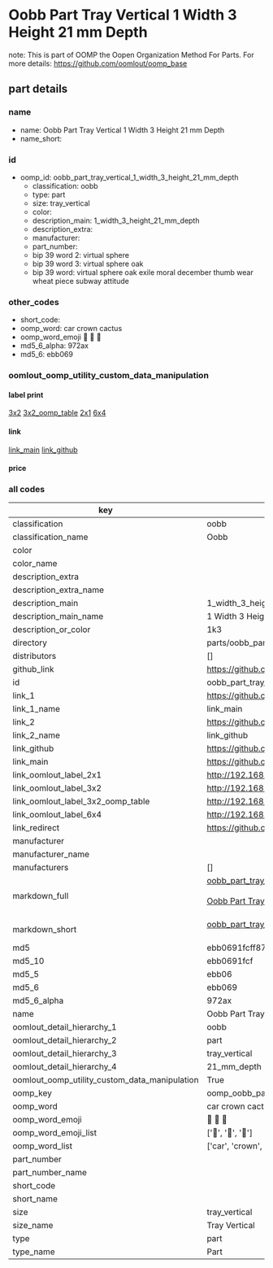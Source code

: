 # Oobb Part Tray Vertical 1 Width 3 Height 21 mm Depth  

note: This is part of OOMP the Oopen Organization Method For Parts. For more details: https://github.com/oomlout/oomp_base

##  part details
  







### name
* name: Oobb Part Tray Vertical 1 Width 3 Height 21 mm Depth
* name_short: 
### id
* oomp_id: oobb_part_tray_vertical_1_width_3_height_21_mm_depth
  * classification: oobb
  * type: part
  * size: tray_vertical
  * color: 
  * description_main: 1_width_3_height_21_mm_depth
  * description_extra: 
  * manufacturer: 
  * part_number: 
  * bip 39 word 2: virtual sphere
  * bip 39 word 3: virtual sphere oak
  * bip 39 word: virtual sphere oak exile moral december thumb wear wheat piece subway attitude

### other_codes
* short_code: 
* oomp_word: car crown cactus
* oomp_word_emoji :car: :crown: :cactus:
* md5_6_alpha: 972ax
* md5_6: ebb069






### oomlout_oomp_utility_custom_data_manipulation
#### label print
[3x2](http://192.168.1.245:1112/?label=oomp%20972ax)
[3x2_oomp_table](http://192.168.1.108:1112/?label=oomp%20972ax)
[2x1](http://192.168.1.242:1112/?label=oomp%20972ax)
[6x4](http://192.168.1.55:1112/?label=oomp%20972ax)    

#### link

[link_main](https://github.com/oomlout/oomlout_oomp_version_1_messy/tree/main/parts/oobb_part_tray_vertical_1_width_3_height_21_mm_depth) [link_github](https://github.com/oomlout/oomlout_oomp_version_1_messy/tree/main/parts/oobb_part_tray_vertical_1_width_3_height_21_mm_depth)                             

#### price







### all codes 
| key | value |  
| --- | --- |  
| classification | oobb |  
| classification_name | Oobb |  
| color |  |  
| color_name |  |  
| description_extra |  |  
| description_extra_name |  |  
| description_main | 1_width_3_height_21_mm_depth |  
| description_main_name | 1 Width 3 Height 21 mm Depth |  
| description_or_color | 1k3 |  
| directory | parts/oobb_part_tray_vertical_1_width_3_height_21_mm_depth |  
| distributors | [] |  
| github_link | https://github.com/oomlout/oomlout_oomp_part_src/tree/main/parts/oobb_part_tray_vertical_1_width_3_height_21_mm_depth |  
| id | oobb_part_tray_vertical_1_width_3_height_21_mm_depth |  
| link_1 | https://github.com/oomlout/oomlout_oomp_version_1_messy/tree/main/parts/oobb_part_tray_vertical_1_width_3_height_21_mm_depth |  
| link_1_name | link_main |  
| link_2 | https://github.com/oomlout/oomlout_oomp_version_1_messy/tree/main/parts/oobb_part_tray_vertical_1_width_3_height_21_mm_depth |  
| link_2_name | link_github |  
| link_github | https://github.com/oomlout/oomlout_oomp_version_1_messy/tree/main/parts/oobb_part_tray_vertical_1_width_3_height_21_mm_depth |  
| link_main | https://github.com/oomlout/oomlout_oomp_version_1_messy/tree/main/parts/oobb_part_tray_vertical_1_width_3_height_21_mm_depth |  
| link_oomlout_label_2x1 | http://192.168.1.242:1112/?label=oomp%20972ax |  
| link_oomlout_label_3x2 | http://192.168.1.245:1112/?label=oomp%20972ax |  
| link_oomlout_label_3x2_oomp_table | http://192.168.1.108:1112/?label=oomp%20972ax |  
| link_oomlout_label_6x4 | http://192.168.1.55:1112/?label=oomp%20972ax |  
| link_redirect | https://github.com/oomlout/oomlout_oomp_version_1_messy/tree/main/parts/oobb_part_tray_vertical_1_width_3_height_21_mm_depth |  
| manufacturer |  |  
| manufacturer_name |  |  
| manufacturers | [] |  
| markdown_full | [oobb_part_tray_vertical_1_width_3_height_21_mm_depth](none)<br>[](none)<br>[Oobb Part Tray Vertical 1 Width 3 Height 21 Mm Depth](none)<br><br> |  
| markdown_short | [oobb_part_tray_vertical_1_width_3_height_21_mm_depth](none)<br><br> |  
| md5 | ebb0691fcff87c2ce2c7d4fb2fb45fa3 |  
| md5_10 | ebb0691fcf |  
| md5_5 | ebb06 |  
| md5_6 | ebb069 |  
| md5_6_alpha | 972ax |  
| name | Oobb Part Tray Vertical 1 Width 3 Height 21 mm Depth |  
| oomlout_detail_hierarchy_1 | oobb |  
| oomlout_detail_hierarchy_2 | part |  
| oomlout_detail_hierarchy_3 | tray_vertical |  
| oomlout_detail_hierarchy_4 | 21_mm_depth |  
| oomlout_oomp_utility_custom_data_manipulation | True |  
| oomp_key | oomp_oobb_part_tray_vertical_1_width_3_height_21_mm_depth |  
| oomp_word | car crown cactus |  
| oomp_word_emoji | :car: :crown: :cactus: |  
| oomp_word_emoji_list | [':car:', ':crown:', ':cactus:'] |  
| oomp_word_list | ['car', 'crown', 'cactus'] |  
| part_number |  |  
| part_number_name |  |  
| short_code |  |  
| short_name |  |  
| size | tray_vertical |  
| size_name | Tray Vertical |  
| type | part |  
| type_name | Part |  
